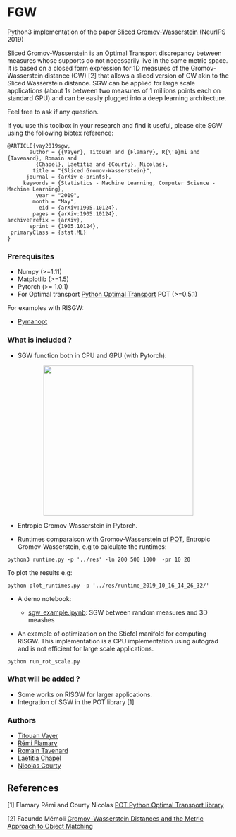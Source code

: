 
# FGW

Python3 implementation of the paper [Sliced Gromov-Wasserstein
](https://arxiv.org/abs/1905.10124) (NeurIPS 2019)

Sliced Gromov-Wasserstein is an Optimal Transport discrepancy between measures whose supports do not necessarily live in the same metric space. It is based on a closed form expression for 1D measures of the Gromov-Wasserstein distance (GW) [2] that allows a sliced version of GW akin to the Sliced Wasserstein distance. SGW can be applied for large scale applications (about 1s between two measures of 1 millions points each on standard GPU) and can be easily plugged into a deep learning architecture.

Feel free to ask if any question.

If you use this toolbox in your research and find it useful, please cite SGW using the following bibtex reference:

```
@ARTICLE{vay2019sgw,
       author = {{Vayer}, Titouan and {Flamary}, R{\'e}mi and {Tavenard}, Romain and
         {Chapel}, Laetitia and {Courty}, Nicolas},
        title = "{Sliced Gromov-Wasserstein}",
      journal = {arXiv e-prints},
     keywords = {Statistics - Machine Learning, Computer Science - Machine Learning},
         year = "2019",
        month = "May",
          eid = {arXiv:1905.10124},
        pages = {arXiv:1905.10124},
archivePrefix = {arXiv},
       eprint = {1905.10124},
 primaryClass = {stat.ML}
}
```

### Prerequisites

* Numpy (>=1.11)
* Matplotlib (>=1.5)
* Pytorch (>= 1.0.1)
* For Optimal transport [Python Optimal Transport](https://pot.readthedocs.io/en/stable/) POT (>=0.5.1)

For examples with RISGW:
* [Pymanopt](https://pymanopt.github.io)

### What is included ?


* SGW function both in CPU and GPU (with Pytorch):

<p align="center">
  <img src="https://github.com/tvayer/SGW/blob/master/sgw.png" width="340" >
</p>

* Entropic Gromov-Wasserstein in Pytorch.

* Runtimes comparaison with Gromov-Wasserstein of [POT](https://github.com/rflamary/POT), Entropic Gromov-Wasserstein, e.g to calculate the runtimes:

```
python3 runtime.py -p '../res' -ln 200 500 1000  -pr 10 20
```

To plot the results e.g:

```
python plot_runtimes.py -p '../res/runtime_2019_10_16_14_26_32/'
```

* A demo notebook:
	- [sgw_example.ipynb](sgw_example.ipynb): SGW between random measures and 3D meashes

* An example of optimization on the Stiefel manifold for computing RISGW. This implementation is a CPU implementation using autograd and is not efficient for large scale applications.

```
python run_rot_scale.py 
```

### What will be added ?
* Some works on RISGW for larger applications. 
* Integration of SGW in the POT library [1]


### Authors

* [Titouan Vayer](https://github.com/tvayer)
* [Rémi Flamary](https://github.com/rflamary)
* [Romain Tavenard](https://github.com/rtavenar)
* [Laetitia Chapel](https://github.com/lchapel)
* [Nicolas Courty](https://github.com/ncourty)


## References

[1] Flamary Rémi and Courty Nicolas [POT Python Optimal Transport library](https://github.com/rflamary/POT)

[2] Facundo Mémoli [Gromov–Wasserstein Distances and the Metric Approach to Object Matching](https://media.adelaide.edu.au/acvt/Publications/2011/2011-Gromov%E2%80%93Wasserstein%20Distances%20and%20the%20Metric%20Approach%20to%20Object%20Matching.pdf)
